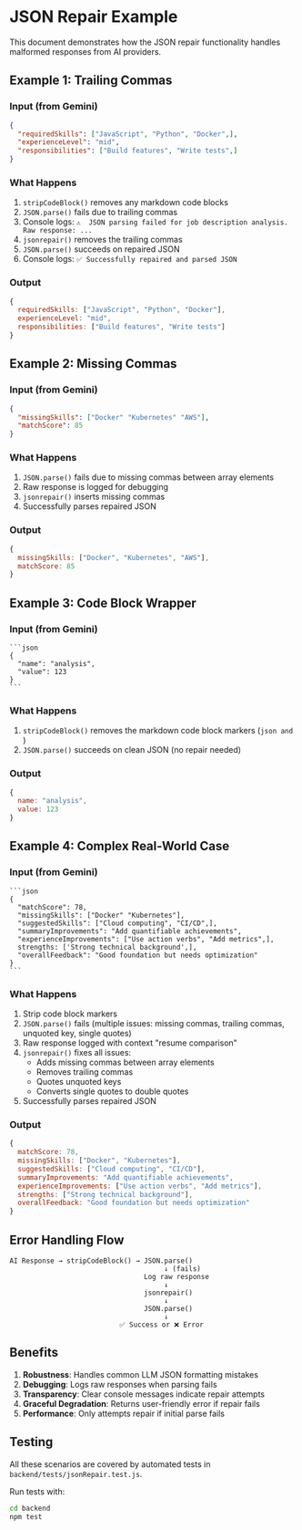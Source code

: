 # JSON Repair Example

This document demonstrates how the JSON repair functionality handles malformed responses from AI providers.

## Example 1: Trailing Commas

### Input (from Gemini)
```json
{
  "requiredSkills": ["JavaScript", "Python", "Docker",],
  "experienceLevel": "mid",
  "responsibilities": ["Build features", "Write tests",]
}
```

### What Happens
1. `stripCodeBlock()` removes any markdown code blocks
2. `JSON.parse()` fails due to trailing commas
3. Console logs: `⚠️  JSON parsing failed for job description analysis. Raw response: ...`
4. `jsonrepair()` removes the trailing commas
5. `JSON.parse()` succeeds on repaired JSON
6. Console logs: `✅ Successfully repaired and parsed JSON`

### Output
```javascript
{
  requiredSkills: ["JavaScript", "Python", "Docker"],
  experienceLevel: "mid",
  responsibilities: ["Build features", "Write tests"]
}
```

## Example 2: Missing Commas

### Input (from Gemini)
```json
{
  "missingSkills": ["Docker" "Kubernetes" "AWS"],
  "matchScore": 85
}
```

### What Happens
1. `JSON.parse()` fails due to missing commas between array elements
2. Raw response is logged for debugging
3. `jsonrepair()` inserts missing commas
4. Successfully parses repaired JSON

### Output
```javascript
{
  missingSkills: ["Docker", "Kubernetes", "AWS"],
  matchScore: 85
}
```

## Example 3: Code Block Wrapper

### Input (from Gemini)
````
```json
{
  "name": "analysis",
  "value": 123
}
```
````

### What Happens
1. `stripCodeBlock()` removes the markdown code block markers (```json and ```)
2. `JSON.parse()` succeeds on clean JSON (no repair needed)

### Output
```javascript
{
  name: "analysis",
  value: 123
}
```

## Example 4: Complex Real-World Case

### Input (from Gemini)
````
```json
{
  "matchScore": 78,
  "missingSkills": ["Docker" "Kubernetes"],
  "suggestedSkills": ["Cloud computing", "CI/CD",],
  "summaryImprovements": "Add quantifiable achievements",
  "experienceImprovements": ["Use action verbs", "Add metrics",],
  strengths: ['Strong technical background',],
  "overallFeedback": "Good foundation but needs optimization"
}
```
````

### What Happens
1. Strip code block markers
2. `JSON.parse()` fails (multiple issues: missing commas, trailing commas, unquoted key, single quotes)
3. Raw response logged with context "resume comparison"
4. `jsonrepair()` fixes all issues:
   - Adds missing commas between array elements
   - Removes trailing commas
   - Quotes unquoted keys
   - Converts single quotes to double quotes
5. Successfully parses repaired JSON

### Output
```javascript
{
  matchScore: 78,
  missingSkills: ["Docker", "Kubernetes"],
  suggestedSkills: ["Cloud computing", "CI/CD"],
  summaryImprovements: "Add quantifiable achievements",
  experienceImprovements: ["Use action verbs", "Add metrics"],
  strengths: ["Strong technical background"],
  overallFeedback: "Good foundation but needs optimization"
}
```

## Error Handling Flow

```
AI Response → stripCodeBlock() → JSON.parse()
                                      ↓ (fails)
                                 Log raw response
                                      ↓
                                 jsonrepair()
                                      ↓
                                 JSON.parse()
                                      ↓
                           ✅ Success or ❌ Error
```

## Benefits

1. **Robustness**: Handles common LLM JSON formatting mistakes
2. **Debugging**: Logs raw responses when parsing fails
3. **Transparency**: Clear console messages indicate repair attempts
4. **Graceful Degradation**: Returns user-friendly error if repair fails
5. **Performance**: Only attempts repair if initial parse fails

## Testing

All these scenarios are covered by automated tests in `backend/tests/jsonRepair.test.js`.

Run tests with:
```bash
cd backend
npm test
```
